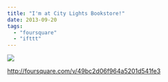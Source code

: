 ```yaml
---
title: "I'm at City Lights Bookstore!"
date: 2013-09-20
tags: 
  - "foursquare"
  - "ifttt"
---
```


![](images/staticmap?center=37.797677287828435,-122.40646666535821&zoom=16&size=710x440&maptype=roadmap&sensor=false&markers=color:red%7C37.797677287828435,-122.40646666535821)  
  
http://foursquare.com/v/49bc2d06f964a5201d541fe3
